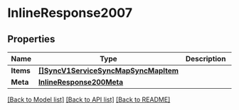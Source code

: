 # InlineResponse2007

## Properties

Name | Type | Description | Notes
------------ | ------------- | ------------- | -------------
**Items** | [**[]SyncV1ServiceSyncMapSyncMapItem**](sync.v1.service.sync_map.sync_map_item.md) |  | [optional] 
**Meta** | [**InlineResponse200Meta**](inline_response_200_meta.md) |  | [optional] 

[[Back to Model list]](../README.md#documentation-for-models) [[Back to API list]](../README.md#documentation-for-api-endpoints) [[Back to README]](../README.md)


